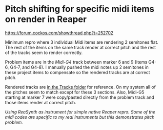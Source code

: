 # Pitch shifting for specific midi items on render in Reaper

https://forum.cockos.com/showthread.php?t=252702

Minimum repro where 3 individual Midi items are rendering 2 semitones flat.  The rest of the items on the same track render at correct pitch and the rest of the tracks seem to render correctly.

Problem items are in the *Midi-G4* track between marker 6 and 9 (Items G4-6, G4-7, and G4-8). I manually pushed the midi notes up 2 semitones in these project items to compensate so the rendered tracks are at correct pitch.  

Rendered tracks are [in the Tracks folder](./Tracks) for reference.  On my system all of the pitches seem to match except for these 3 sections.  Also, Midi-G5 starting at marker 7 were copy/pasted directly from the problem track and those items render at correct pitch.

*Using ReaSynth as instrument for simple native Reaper repro.  Some of the midi codes are specific to my real instruments but this demonstrates pitch problem.*
